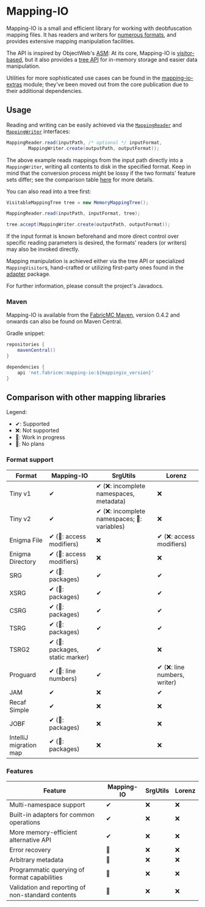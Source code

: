 # Mapping-IO
Mapping-IO is a small and efficient library for working with deobfuscation mapping files. It has readers and writers for [numerous formats](./src/main/java/net/fabricmc/mappingio/format/MappingFormat.java), and provides extensive mapping manipulation facilities.

The API is inspired by ObjectWeb's [ASM](https://asm.ow2.io/): At its core, Mapping-IO is [visitor-based](./src/main/java/net/fabricmc/mappingio/MappingVisitor.java), but it also provides a [tree API](./src/main/java/net/fabricmc/mappingio/tree/) for in-memory storage and easier data manipulation.

Utilities for more sophisticated use cases can be found in the [mapping-io-extras](./mapping-io-extras/) module; they've been moved out from the core publication due to their additional dependencies.


## Usage
Reading and writing can be easily achieved via the [`MappingReader`](./src/main/java/net/fabricmc/mappingio/MappingReader.java) and [`MappingWriter`](./src/main/java/net/fabricmc/mappingio/MappingWriter.java) interfaces:
```java
MappingReader.read(inputPath, /* optional */ inputFormat,
		MappingWriter.create(outputPath, outputFormat));
```

The above example reads mappings from the input path directly into a `MappingWriter`, writing all contents to disk in the specified format.
Keep in mind that the conversion process might be lossy if the two formats' feature sets differ; see the comparison table [here](./src/main/java/net/fabricmc/mappingio/format/MappingFormat.java) for more details.

You can also read into a tree first:
```java
VisitableMappingTree tree = new MemoryMappingTree();

MappingReader.read(inputPath, inputFormat, tree);

tree.accept(MappingWriter.create(outputPath, outputFormat));
```

If the input format is known beforehand and more direct control over specific reading parameters is desired, the formats' readers (or writers) may also be invoked directly.

Mapping manipulation is achieved either via the tree API or specialized `MappingVisitor`s, hand-crafted or utilizing first-party ones found in the [adapter](./src/main/java/net/fabricmc/mappingio/adapter/) package.

For further information, please consult the project's Javadocs.


### Maven
Mapping-IO is available from the [FabricMC Maven](https://maven.fabricmc.net/net/fabricmc/mapping-io), version 0.4.2 and onwards can also be found on Maven Central.

Gradle snippet:
```gradle
repositories {
	mavenCentral()
}

dependencies {
	api 'net.fabricmc:mapping-io:${mappingio_version}'
}
```


## Comparison with other mapping libraries
Legend:
- ✔: Supported
- ❌: Not supported
- 🚧: Work in progress
- 🙅: No plans


### Format support
| Format                 | Mapping-IO                       | SrgUtils                                        | Lorenz                        |
| ---------------------- | -------------------------------- | ----------------------------------------------- | ----------------------------- |
| Tiny v1                | ✔                               | ✔ (❌: incomplete namespaces, metadata)        | ❌                            |
| Tiny v2                | ✔                               | ✔ (❌: incomplete namespaces; 🙅: variables)   | ❌                            |
| Enigma File            | ✔ (🚧: access modifiers)        | ❌                                              | ✔ (❌: access modifiers)     |
| Enigma Directory       | ✔ (🚧: access modifiers)        | ❌                                              | ❌                            |
| SRG                    | ✔ (🚧: packages)                | ✔                                              | ✔                            |
| XSRG                   | ✔ (🚧: packages)                | ✔                                              | ✔                            |
| CSRG                   | ✔ (🚧: packages)                | ✔                                              | ✔                            |
| TSRG                   | ✔ (🚧: packages)                | ✔                                              | ✔                            |
| TSRG2                  | ✔ (🚧: packages, static marker) | ✔                                              | ❌                            |
| Proguard               | ✔ (🚧: line numbers)            | ✔                                              | ✔ (❌: line numbers, writer) |
| JAM                    | ✔                               | ❌                                              | ✔                            |
| Recaf Simple           | ✔                               | ❌                                              | ❌                            |
| JOBF                   | ✔ (🚧: packages)                | ❌                                              | ❌                            |
| IntelliJ migration map | ✔ (🚧: packages)                | ❌                                              | ❌                            |


### Features
| Feature                                           | Mapping-IO | SrgUtils | Lorenz   |
| ------------------------------------------------- | ---------- | -------- | -------- |
| Multi-namespace support                           | ✔         | ❌       | ❌       |
| Built-in adapters for common operations           | ✔         | ❌       | ❌       |
| More memory-efficient alternative API             | ✔         | ❌       | ❌       |
| Error recovery                                    | 🚧        | ❌       | ❌       |
| Arbitrary metadata                                | 🚧        | ❌       | ❌       |
| Programmatic querying of format capabilities      | 🚧        | ❌       | ❌       |
| Validation and reporting of non-standard contents | 🚧        | ❌       | ❌       |
